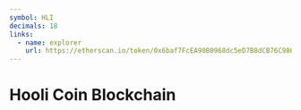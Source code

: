 ```yaml
---
symbol: HLI
decimals: 18
links:
  - name: explorer
    url: https://etherscan.io/token/0x6baf7FcEA90B0968dc5eD7B8dCB76C986637Ff55
---
```


# Hooli Coin Blockchain
